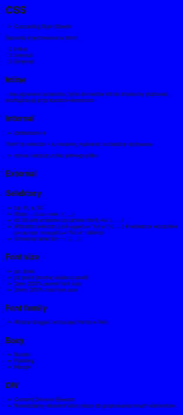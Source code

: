 # CSS

- Cascading Style Sheets

Sposoby injectowania w html:
1. Inline
2. Internal
3. External

## Inline
<html style="background:blue"></html>
- nie używane za bardzo, tylko do testów itd bo trzeba by dublować konfigurację przy każdym elemencie

## Internal
- dodawanie w 
<style>
    html {
        backound: red;
    }
</style>

'html' to selector - tu mozemy wybierać co będzie stylowane

- minus: dotyczy tylko jednego pliku

## External
<head>
    <link
        rel="stylesheet" # mówi o tym co importujemy
        href="./styles.css" # wskazujemy na plik do importu
    />
</head>


## Selektory

- np. h1, a, h2
- Klasy:
    `.class-name {...}`
- Id: (id jest unikalne na stornie html)
    `#id {...}`
- Attirubte selector:
    `p[draggable="false"]{...}` # wybierze wszystkie `paragraph draggable="false"` obiekty
- Universal selector:
    `*: {...}`

## Font size
- px: pixel
- pt: point (trochę większy pixel)
- 2em: 200% parent font size
- 2rem: 200% root font size

## Font family
- Można ściągać wrzucając fonta w linki

## Boxy

- Border
- Padding 
- Margin

## DIV
- Content Division Element
- Niewidzialny element który słuzy do grupowania innych elementów
